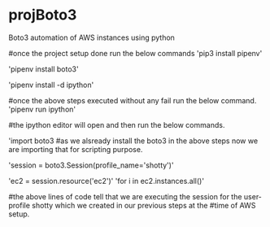 # projBoto3
Boto3 automation of AWS instances using python


#once the project setup done run the below commands
'pip3 install pipenv'

'pipenv install boto3'

'pipenv install -d ipython'

#once the above steps executed without any fail run the below command.
'pipenv run ipython'

#the ipython editor will open and then run the below commands.

'import boto3 
#as we alsready install the boto3 in the above steps now we are importing that for scripting purpose.


'session = boto3.Session(profile_name='shotty')'

'ec2 = session.resource('ec2')'
'for i in ec2.instances.all()'

#the above lines of code tell that we are executing the session for the user-profile shotty which we created in our previous steps at the #time of AWS setup.
